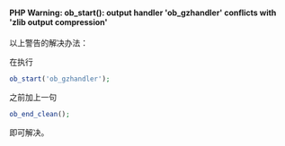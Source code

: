 #### PHP Warning: ob_start(): output handler 'ob_gzhandler' conflicts with 'zlib output compression'

以上警告的解决办法：

在执行
```php
ob_start('ob_gzhandler');
```
之前加上一句
```php
ob_end_clean();
```
即可解决。
